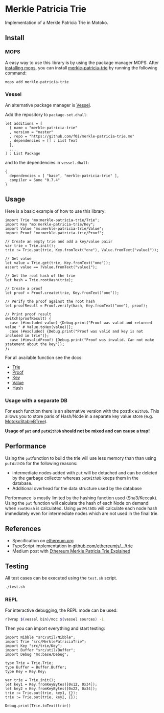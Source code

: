 # Merkle Patricia Trie

Implementation of a Merkle Patricia Trie in Motoko.

## Install

### MOPS

A easy way to use this library is by using the package manager MOPS.
After [installing mops](https://mops.one/docs/install), you can install [merkle-patricia-trie](https://mops.one/merkle-patricia-trie) by running the following command:

```bash
mops add merkle-patricia-trie
```

### Vessel

An alternative package manager is [Vessel](https://github.com/dfinity/vessel).

Add the repository to `package-set.dhall`:

```dhall
let additions = [
  { name = "merkle-patricia-trie"
  , version = "master"
  , repo = "https://github.com/f0i/merkle-patricia-trie.mo"
  , dependencies = [] : List Text
  },
  ...
] : List Package
```

and to the dependencies in `vessel.dhall`:

```dhall
{
  dependencies = [ "base", "merkle-patricia-trie" ],
  compiler = Some "0.7.4"
}
```

## Usage

Here is a basic example of how to use this library:

```mo
import Trie "mo:merkle-patricia-trie/Trie";
import Key "mo:merkle-patricia-trie/Key";
import Value "mo:merkle-patricia-trie/Value";
import Proof "mo:merkle-patricia-trie/Proof";

// Create an empty trie and add a key/value paiir
var trie = Trie.init();
trie := Trie.put(trie, Key.fromText("one"), Value.fromText("value1"));

// Get value
let value = Trie.get(trie, Key.fromText("one"));
assert value == ?Value.fromText("value1");

// Get the root hash of the trie
let hash = Trie.rootHash(trie);

// Create a proof
let proof = Proof.create(trie, Key.fromText("one"));

// Verify the proof against the root hash
let proofResult = Proof.verify(hash, Key.fromText("one"), proof);

// Print proof result
switch(proofResult) {
  case (#included value) {Debug.print("Proof was valid and returned value " # Value.toHex(value))};
  case (#excluded) {Debug.print("Proof was valid and key is not included in trie")};
  case (#invalidProof) {Debug.print("Proof was invalid. Can not make statement about the key")};
};
```

For all available function see the docs:

- [Trie](docs/Trie.adoc)
- [Proof](docs/Proof.adoc)
- [Key](docs/Key.adoc)
- [Value](docs/Value.adoc)
- [Hash](docs/Hash.adoc)


### Usage with a separate DB

For each function there is an alternative version with the postfix `WithDb`. This allows you to store paris of Hash/Node in a separate key value store (e.g. [MotokoStableBTree](https://github.com/sardariuss/MotokoStableBTree)).

**Usage of `put` and `putWithDb` should not be mixed and can cause a trap!**

## Performance

Using the `put`function to build the trie will use less memory than than using `putWithDb` for the following reasons:

- intermediate nodes added with `put` will be detached and can be deleted by the garbage collector whereas `putWithDb` keeps them in the database.
- Additional overhead for the data structure used by the database

Performance is mostly limited by the hashing function used (Sha3/Keccak). Using the `put` function will calculate the hash of each Node on demand when `rootHash` is calculated. Using `putWithDb` will calculate each node hash immediately even for intermediate nodes which are not used in the final trie.

## References

- Specification on [ethereum.org](https://ethereum.org/en/developers/docs/data-structures-and-encoding/patricia-merkle-trie/)
- TypeScript implementation in [github.com/ethereumjs/.../trie](https://github.com/ethereumjs/ethereumjs-monorepo/tree/master/packages/trie)
- Medium post with  [Ethereum Merkle Patricia Trie Explained](https://medium.com/@chiqing/merkle-patricia-trie-explained-ae3ac6a7e123)

## Testing

All test cases can be executed using the `test.sh` script.

```bash
./test.sh
```

### REPL

For interactive debugging, the REPL mode can be used:

```bash
rlwrap $(vessel bin)/moc $(vessel sources) -i
```

Then you can import everything and start testing:

```motoko
import Nibble "src/util/Nibble";
import Trie "src/MerklePatriciaTrie";
import Key "src/trie/Key";
import Buffer "src/util/Buffer";
import Debug "mo:base/Debug";

type Trie = Trie.Trie;
type Buffer = Buffer.Buffer;
type Key = Key.Key;

var trie = Trie.init();
let key1 = Key.fromKeyBytes([0x12, 0x34]);
let key2 = Key.fromKeyBytes([0x22, 0x34]);
trie := Trie.put(trie, key1, {});
trie := Trie.put(trie, key2, {});

Debug.print(Trie.toText(trie))
```